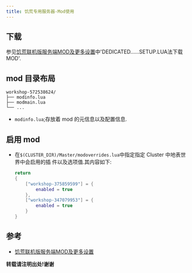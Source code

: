 ```yaml
---
title: 饥荒专用服务器-Mod使用
---
```


## 下载

参见[饥荒联机版服务端MOD及更多设置][0]中'DEDICATED……SETUP.LUA法下载MOD'.


## mod 目录布局

```shell
workshop-572538624/
├── modinfo.lua
├── modmain.lua
└── ...
```

*   `modinfo.lua`;存放着 mod 的元信息以及配置信息.


## 启用 mod

*   在`$(CLUSTER_DIR)/Master/modoverrides.lua`中指定指定 Cluster 中地表世界中会启用的插
    件以及选项值.其内容如下:
    
    ```lua
    return
    {
        ["workshop-375859599"] = { 
            enabled = true
        },
        ["workshop-347079953"] = {
            enabled = true
        }
    }
    ```


## 参考

*   [饥荒联机版服务端MOD及更多设置][0]


[0]: <http://www.lyun.me/lyun/427> "饥荒联机版服务端MOD及更多设置"




**转载请注明出处!谢谢**
